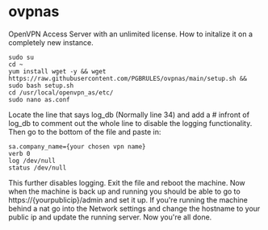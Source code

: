 # ovpnas
OpenVPN Access Server with an unlimited license. 
How to initalize it on a completely new instance.

```
sudo su
cd ~
yum install wget -y && wget https://raw.githubusercontent.com/PGBRULES/ovpnas/main/setup.sh && sudo bash setup.sh
cd /usr/local/openvpn_as/etc/
sudo nano as.conf
```
Locate the line that says log_db (Normally line 34) and add a # infront of log_db to comment out the whole line to disable the logging functionality. 
Then go to the bottom of the file and paste in:
```
sa.company_name={your chosen vpn name}
verb 0
log /dev/null
status /dev/null
```
This further disables logging. Exit the file and reboot the machine.
Now when the machine is back up and running you should be able to go to
https://{yourpublicip}/admin and set it up. If you're running the machine behind a nat go into the Network settings and change the hostname to your public ip and update the running server.
Now you're all done.
